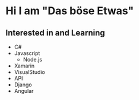 # Hi I am "Das böse Etwas"

## Interested in and Learning

- C#
- Javascript    
    - Node.js
- Xamarin
- VisualStudio
- API
- Django
- Angular
